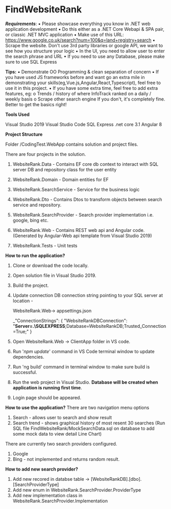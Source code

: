 # FindWebsiteRank

***Requirements***:
▪ Please showcase everything you know in .NET web application development
▪ Do this either as a .NET Core Webapi & SPA pair, or classic .NET MVC application
▪ Make use of this URL: https://www.google.co.uk/search?num=100&q=land+registry+search
▪ Scrape the website. Don't use 3rd party libraries or google API, we want to see how you structure your logic
▪ In the UI, you need to allow user to enter the search phrase and URL
▪ If you need to use any Database, please make sure to use SQL Express

**Tips:**
▪ Demonstrate OO Programming & clean separation of concern
▪ If you have used JS frameworks before and want go an extra mile in demonstrating your skills(eg,Vue.js,Angular,React,Typescript), feel free to use it in this project.
▪ If you have some extra time, feel free to add extra features, eg:
o Trends / history of where InfoTrack ranked on a daily / weekly basis
o Scrape other search engine
If you don't, it's completely fine. Better to get the basics right!

**Tools Used**

Visual Studio 2019 Visual Studio Code SQL Express .net core 3.1 Angular 8

**Project Structure**

Folder /CodingTest.WebApp contains solution and project files.

There are four projects in the solution.

1.  WebsiteRank.Data - Contains EF core db context to interact with SQL server DB and repository class for the user entity
2. WebsiteRank.Domain - Domain entities for EF
3. WebsiteRank.SearchService - Service for the business logic
4. WebsiteRank.Dto - Contains Dtos to transform objects between search service and repository.
5. WebsiteRank.SearchProvider  - Search provider implementation
	i.e. google, bing etc. 
	
6.  WebsiteRank.Web - Contains REST web api and Angular code. (Generated by Angular-Web api template from Visual Studio 2019)
7.  WebsiteRank.Tests - Unit tests 

**How to run the application?**

1.  Clone or download the code locally.
    
2.  Open solution file in Visual Studio 2019.
    
3.  Build the project.
    
4.  Update connection DB connection string pointing to your SQL server at location -
    
    WebsiteRank.Web-> appsettings.json
    
    _"ConnectionStrings": {
    "WebsiteRankDBConnection": "**Server=.\\SQLEXPRESS**;Database=WebsiteRankDB;Trusted_Connection=True;"
  }
    
5.  Open WebsiteRank.Web -> ClientApp folder in VS code.
    
6.  Run '_npm update_' command in VS Code terminal window to update dependencies.
    
7.  Run 'ng build' command in terminal window to make sure build is successful.
    
8.  Run the web project in Visual Studio. **Database will be created when application is running first time**.
    
9.  Login page should be appeared.
    

**How to use the application?**
There are two navigation menu options
1. Search - allows user to search and show result
2. Search trend - shows graphical history of most resent 30 searches
(Run SQL file FindWebsiteRank/MockSearchData.sql on database to add some mock data to view detail Line Chart)

There are currently two search providers configured.
1. Google 
2. Bing - not implemented and returns random result.


**How to add new search provider?**

1. Add new recored in databse table -> [WebsiteRankDB].[dbo].[SearchProviderType] 
2. Add new enum in WebsiteRank.SearchProvider.ProviderType
3. Add new implementation class in WebsiteRank.SearchProvider.Implementation

